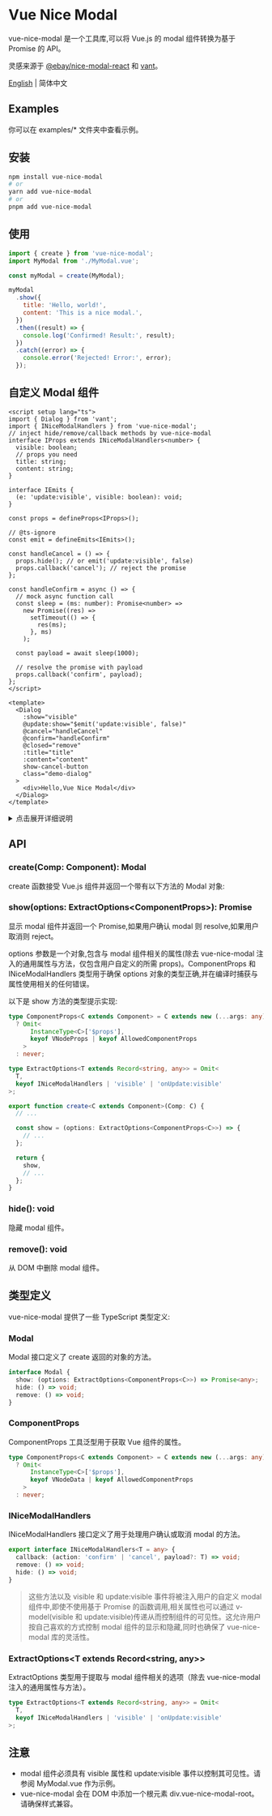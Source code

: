 # Vue Nice Modal

vue-nice-modal 是一个工具库,可以将 Vue.js 的 modal 组件转换为基于 Promise 的 API。

灵感来源于 [@ebay/nice-modal-react](https://github.com/eBay/nice-modal-react) 和 [vant](https://github.com/youzan/vant)。

[English](https://github.com/blacklee123/vue-nice-modal/blob/main/README.md) | 简体中文

## Examples

你可以在 examples/\* 文件夹中查看示例。

## 安装

```bash
npm install vue-nice-modal
# or
yarn add vue-nice-modal
# or
pnpm add vue-nice-modal
```

## 使用

```javascript
import { create } from 'vue-nice-modal';
import MyModal from './MyModal.vue';

const myModal = create(MyModal);

myModal
  .show({
    title: 'Hello, world!',
    content: 'This is a nice modal.',
  })
  .then((result) => {
    console.log('Confirmed! Result:', result);
  })
  .catch((error) => {
    console.error('Rejected! Error:', error);
  });
```

## 自定义 Modal 组件

```vue
<script setup lang="ts">
import { Dialog } from 'vant';
import { INiceModalHandlers } from 'vue-nice-modal';
// inject hide/remove/callback methods by vue-nice-modal
interface IProps extends INiceModalHandlers<number> {
  visible: boolean;
  // props you need
  title: string;
  content: string;
}

interface IEmits {
  (e: 'update:visible', visible: boolean): void;
}

const props = defineProps<IProps>();

// @ts-ignore
const emit = defineEmits<IEmits>();

const handleCancel = () => {
  props.hide(); // or emit('update:visible', false)
  props.callback('cancel'); // reject the promise
};

const handleConfirm = async () => {
  // mock async function call
  const sleep = (ms: number): Promise<number> =>
    new Promise((res) =>
      setTimeout(() => {
        res(ms);
      }, ms)
    );

  const payload = await sleep(1000);

  // resolve the promise with payload
  props.callback('confirm', payload);
};
</script>

<template>
  <Dialog
    :show="visible"
    @update:show="$emit('update:visible', false)"
    @cancel="handleCancel"
    @confirm="handleConfirm"
    @closed="remove"
    :title="title"
    :content="content"
    show-cancel-button
    class="demo-dialog"
  >
    <div>Hello,Vue Nice Modal</div>
  </Dialog>
</template>
```

<details>
<summary>点击展开详细说明</summary>

本节提供了一个使用 vue-nice-modal 库创建自定义 modal 组件的示例。该示例使用 vant UI 库的 Dialog 组件作为示例,但您可以使用任何自定义 modal 组件。

要创建自己的 modal 组件,您需要定义一个继承 INiceModalHandlers 接口的接口。该接口应包括与您的 modal 组件相关的任何属性,例如标题属性和内容属性。您还可以包括任何其他需要的属性或方法。

在示例中,visible 属性和 update:visible 事件由 vue-nice-modal 注入到自定义 modal 组件中。这些用于控制 modal 组件的可见性。visible 属性应是一个布尔值,用于确定 modal 是可见的还是不可见,update:visible 事件应在 modal 的可见性改变时触发。

hide()、remove() 和 callback() 方法也由 vue-nice-modal 注入到自定义 modal 组件中。这些方法用于隐藏或删除 modal 组件,以及处理用户确认或取消 modal 操作。

一旦您定义了自己的自定义 modal 组件,您可以使用 vue-nice-modal 提供的 create() 函数来创建一个 Modal 对象,该对象公开 show()、hide() 和 remove() 方法。然后,您可以使用 show() 方法显示自定义 modal 组件,并使用 vue-nice-modal 提供的基于 Promise 的 API 处理用户确认或取消 modal 操作。

</details>

## API

### create(Comp: Component): Modal

create 函数接受 Vue.js 组件并返回一个带有以下方法的 Modal 对象:

### show(options: ExtractOptions<ComponentProps<C>>): Promise<any>

显示 modal 组件并返回一个 Promise,如果用户确认 modal 则 resolve,如果用户取消则 reject。

options 参数是一个对象,包含与 modal 组件相关的属性(除去 vue-nice-modal 注入的通用属性与方法，仅包含用户自定义的所需 props)。ComponentProps 和 INiceModalHandlers 类型用于确保 options 对象的类型正确,并在编译时捕获与属性使用相关的任何错误。

以下是 show 方法的类型提示实现:

```typescript
type ComponentProps<C extends Component> = C extends new (...args: any) => any
  ? Omit<
      InstanceType<C>['$props'],
      keyof VNodeProps | keyof AllowedComponentProps
    >
  : never;

type ExtractOptions<T extends Record<string, any>> = Omit<
  T,
  keyof INiceModalHandlers | 'visible' | 'onUpdate:visible'
>;

export function create<C extends Component>(Comp: C) {
  // ...

  const show = (options: ExtractOptions<ComponentProps<C>>) => {
    // ...
  };

  return {
    show,
    // ...
  };
}
```

### hide(): void

隐藏 modal 组件。

### remove(): void

从 DOM 中删除 modal 组件。

## 类型定义

vue-nice-modal 提供了一些 TypeScript 类型定义:

### Modal

Modal 接口定义了 create 返回的对象的方法。

```typescript
interface Modal {
  show: (options: ExtractOptions<ComponentProps<C>>) => Promise<any>;
  hide: () => void;
  remove: () => void;
}
```

### ComponentProps<C extends Component>

ComponentProps 工具泛型用于获取 Vue 组件的属性。

```typescript
type ComponentProps<C extends Component> = C extends new (...args: any) => any
  ? Omit<
      InstanceType<C>['$props'],
      keyof VNodeData | keyof AllowedComponentProps
    >
  : never;
```

### INiceModalHandlers

INiceModalHandlers 接口定义了用于处理用户确认或取消 modal 的方法。

```typescript
export interface INiceModalHandlers<T = any> {
  callback: (action: 'confirm' | 'cancel', payload?: T) => void;
  remove: () => void;
  hide: () => void;
}
```

> 这些方法以及 visible 和 update:visible 事件将被注入用户的自定义 modal 组件中,即使不使用基于 Promise 的函数调用,相关属性也可以通过 v-model(visible 和 update:visible)传递从而控制组件的可见性。这允许用户按自己喜欢的方式控制 modal 组件的显示和隐藏,同时也确保了 vue-nice-modal 库的灵活性。

### ExtractOptions<T extends Record<string, any>>

ExtractOptions 类型用于提取与 modal 组件相关的选项（除去 vue-nice-modal 注入的通用属性与方法）。

```typescript
type ExtractOptions<T extends Record<string, any>> = Omit<
  T,
  keyof INiceModalHandlers | 'visible' | 'onUpdate:visible'
>;
```

## 注意

- modal 组件必须具有 visible 属性和 update:visible 事件以控制其可见性。请参阅 MyModal.vue 作为示例。
- vue-nice-modal 会在 DOM 中添加一个根元素 div.vue-nice-modal-root。请确保样式兼容。
